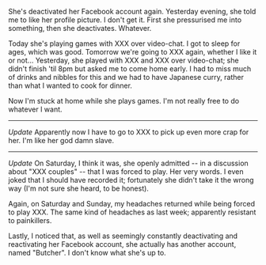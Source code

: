 She's deactivated her Facebook account again. Yesterday evening, she
told me to like her profile picture. I don't get it. First she
pressurised me into something, then she deactivates. Whatever.

Today she's playing games with XXX over video-chat. I got to sleep for
ages, which was good. Tomorrow we're going to XXX again, whether I like
it or not... Yesterday, she played with XXX and XXX over video-chat; she
didn't finish 'til 8pm but asked me to come home early. I had to miss
much of drinks and nibbles for this and we had to have Japanese curry,
rather than what I wanted to cook for dinner.

Now I'm stuck at home while she plays games. I'm not really free to do
whatever I want.

---

*Update* Apparently now I have to go to XXX to pick up even more crap
for her. I'm like her god damn slave.

---

*Update* On Saturday, I think it was, she openly admitted -- in a
discussion about "XXX couples" -- that I was forced to play. Her very
words. I even joked that I should have recorded it; fortunately she
didn't take it the wrong way (I'm not sure she heard, to be honest).

Again, on Saturday and Sunday, my headaches returned while being forced
to play XXX. The same kind of headaches as last week; apparently
resistant to painkillers.

Lastly, I noticed that, as well as seemingly constantly deactivating and
reactivating her Facebook account, she actually has another account,
named "Butcher". I don't know what she's up to.

